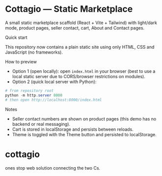 # Cottagio — Static Marketplace

A small static marketplace scaffold (React + Vite + Tailwind) with light/dark mode, product pages, seller contact, cart, About and Contact pages.

Quick start

This repository now contains a plain static site using only HTML, CSS and JavaScript (no frameworks).

How to preview

- Option 1 (open locally): open `index.html` in your browser (best to use a local static server due to CORS/browser restrictions on modules).
- Option 2 (quick local server with Python):

```powershell
# from repository root
python -m http.server 8000
# then open http://localhost:8000/index.html
```

Notes

- Seller contact numbers are shown on product pages (this demo has no backend or real messaging).
- Cart is stored in localStorage and persists between reloads.
- Theme is toggled with the Theme button and persisted to localStorage.
# cottagio
ones stop web solution connecting the two Cs.
